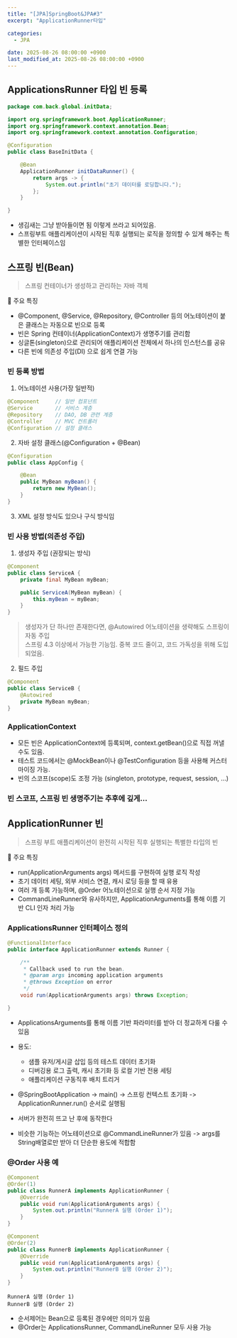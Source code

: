 ```yaml
---
title: "[JPA]SpringBoot&JPA#3"
excerpt: "ApplicationRunner타입"

categories:
  - JPA

date: 2025-08-26 08:00:00 +0900
last_modified_at: 2025-08-26 08:00:00 +0900
---
```


## ApplicationsRunner 타입 빈 등록

```java
package com.back.global.initData;

import org.springframework.boot.ApplicationRunner;
import org.springframework.context.annotation.Bean;
import org.springframework.context.annotation.Configuration;

@Configuration
public class BaseInitData {

    @Bean
    ApplicationRunner initDataRunner() {
        return args -> {
            System.out.println("초기 데이터를 로딩합니다.");
        };
    }

}
```

- 생김새는 그냥 받아들이면 됨 이렇게 쓰라고 되어있음.
- 스프링부트 애플리케이션이 시작된 직후 실행되는 로직을 정의할 수 있게 해주는 특별한 인터페이스임

## 스프링 빈(Bean)

> 스프링 컨테이너가 생성하고 관리하는 자바 객체

📌 주요 특징

- @Component, @Service, @Repository, @Controller 등의 어노테이션이 붙은 클래스는 자동으로 빈으로 등록
- 빈은 Spring 컨테이너(ApplicationContext)가 생명주기를 관리함
- 싱글톤(singleton)으로 관리되어 애플리케이션 전체에서 하나의 인스턴스를 공유
- 다른 빈에 의존성 주입(DI) 으로 쉽게 연결 가능

### 빈 등록 방법

1. 어노테이션 사용(가장 일반적)

```java
@Component     // 일반 컴포넌트
@Service       // 서비스 계층
@Repository    // DAO, DB 관련 계층
@Controller    // MVC 컨트롤러
@Configuration // 설정 클래스
```

2. 자바 설정 클래스(@Configuration + @Bean)

```java
@Configuration
public class AppConfig {

    @Bean
    public MyBean myBean() {
        return new MyBean();
    }
}
```

3. XML 설정 방식도 있으나 구식 방식임

### 빈 사용 방법(의존성 주입)

1. 생성자 주입 (권장되는 방식)

```java
@Component
public class ServiceA {
    private final MyBean myBean;

    public ServiceA(MyBean myBean) {
        this.myBean = myBean;
    }
}
```

> 생성자가 단 하나만 존재한다면, @Autowired 어노테이션을 생략해도 스프링이 자동 주입 </br>
> 스프링 4.3 이상에서 가능한 기능임. 중복 코드 줄이고, 코드 가독성을 위해 도입되었음.

2. 필드 주입

```java
@Component
public class ServiceB {
    @Autowired
    private MyBean myBean;
}
```

### ApplicationContext

- 모든 빈은 ApplicationContext에 등록되며, context.getBean()으로 직접 꺼낼 수도 있음.
- 테스트 코드에서는 @MockBean이나 @TestConfiguration 등을 사용해 커스터마이징 가능.
- 빈의 스코프(scope)도 조정 가능 (singleton, prototype, request, session, …)

### 빈 스코프, 스프링 빈 생명주기는 추후에 깊게...

## ApplicationRunner 빈

> 스프링 부트 애플리케이션이 완전히 시작된 직후 실행되는 특별한 타입의 빈

📌 주요 특징

- run(ApplicationArguments args) 메서드를 구현하여 실행 로직 작성
- 초기 데이터 세팅, 외부 서비스 연결, 캐시 로딩 등을 할 때 유용
- 여러 개 등록 가능하며, @Order 어노테이션으로 실행 순서 지정 가능
- CommandLineRunner와 유사하지만, ApplicationArguments를 통해 이름 기반 CLI 인자 처리 가능

### ApplicationsRunner 인터페이스 정의

```java
@FunctionalInterface
public interface ApplicationRunner extends Runner {

	/**
	 * Callback used to run the bean.
	 * @param args incoming application arguments
	 * @throws Exception on error
	 */
	void run(ApplicationArguments args) throws Exception;

}
```

- ApplicationsArguments를 통해 이름 기반 파라미터를 받아 더 정교하게 다룰 수 있음
- 용도:

  - 샘플 유저/게시글 삽입 등의 테스트 데이터 초기화
  - 디버깅용 로그 출력, 캐시 초기화 등 로컬 기반 전용 세팅
  - 애플리케이션 구동직후 배치 트리거

- @SpringBootApplication -> main() -> 스프링 컨텍스트 초기화 -> ApplicationRunner.run() 순서로 실행됨
- 서버가 완전히 뜨고 난 후에 동작한다
- 비슷한 기능하는 어노테이션으로 @CommandLineRunner가 있음 -> args를 String배열로만 받아 더 단순한 용도에 적합함

### @Order 사용 예

```java
@Component
@Order(1)
public class RunnerA implements ApplicationRunner {
    @Override
    public void run(ApplicationArguments args) {
        System.out.println("RunnerA 실행 (Order 1)");
    }
}
```

```java
@Component
@Order(2)
public class RunnerB implements ApplicationRunner {
    @Override
    public void run(ApplicationArguments args) {
        System.out.println("RunnerB 실행 (Order 2)");
    }
}
```

```console
RunnerA 실행 (Order 1)
RunnerB 실행 (Order 2)
```

- 순서제어는 Bean으로 등록된 경우에만 의미가 있음
- @Order는 ApplicationsRunner, CommandLineRunner 모두 사용 가능

